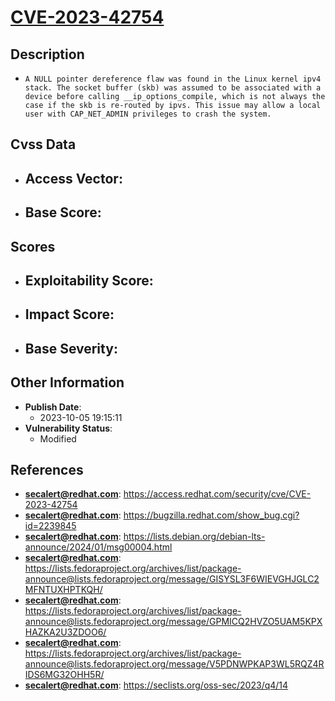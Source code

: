 
# [CVE-2023-42754](https://cve.mitre.org/cgi-bin/cvename.cgi?name=CVE-2023-42754)

## Description

- `A NULL pointer dereference flaw was found in the Linux kernel ipv4 stack. The socket buffer (skb) was assumed to be associated with a device before calling __ip_options_compile, which is not always the case if the skb is re-routed by ipvs. This issue may allow a local user with CAP_NET_ADMIN privileges to crash the system.`

## Cvss Data

- **Access Vector**:
  - 
- **Base Score**:
  - 

## Scores

- **Exploitability Score**:
  - 
- **Impact Score**:
  - 
- **Base Severity**:
  - 

## Other Information

- **Publish Date**:
  - 2023-10-05 19:15:11
- **Vulnerability Status**:
  - Modified

## References

- **secalert@redhat.com**: https://access.redhat.com/security/cve/CVE-2023-42754
- **secalert@redhat.com**: https://bugzilla.redhat.com/show_bug.cgi?id=2239845
- **secalert@redhat.com**: https://lists.debian.org/debian-lts-announce/2024/01/msg00004.html
- **secalert@redhat.com**: https://lists.fedoraproject.org/archives/list/package-announce@lists.fedoraproject.org/message/GISYSL3F6WIEVGHJGLC2MFNTUXHPTKQH/
- **secalert@redhat.com**: https://lists.fedoraproject.org/archives/list/package-announce@lists.fedoraproject.org/message/GPMICQ2HVZO5UAM5KPXHAZKA2U3ZDOO6/
- **secalert@redhat.com**: https://lists.fedoraproject.org/archives/list/package-announce@lists.fedoraproject.org/message/V5PDNWPKAP3WL5RQZ4RIDS6MG32OHH5R/
- **secalert@redhat.com**: https://seclists.org/oss-sec/2023/q4/14

